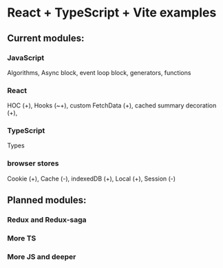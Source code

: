 # React + TypeScript + Vite examples
## Current modules:

### JavaScript
Algorithms, 
Async block, 
event loop block, 
generators, 
functions

### React
HOC (+),
Hooks (~+),
custom FetchData (+),
cached summary decoration (+),

### TypeScript
Types

### browser stores
Cookie (+), 
Cache (-), 
indexedDB (+), 
Local (+), 
Session (-)


## Planned modules:

### Redux and Redux-saga
### More TS
### More JS and deeper